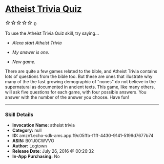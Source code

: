 # [Atheist Trivia Quiz](http://alexa.amazon.com/#skills/amzn1.echo-sdk-ams.app.f9c05ffb-f1ff-4430-9141-5196d7677b74)
![0 stars](../../images/ic_star_border_black_18dp_1x.png)![0 stars](../../images/ic_star_border_black_18dp_1x.png)![0 stars](../../images/ic_star_border_black_18dp_1x.png)![0 stars](../../images/ic_star_border_black_18dp_1x.png)![0 stars](../../images/ic_star_border_black_18dp_1x.png) 0

To use the Atheist Trivia Quiz skill, try saying...

* *Alexa start Atheist Trivia*

* *My answer is one.*

* *New game.*

There are quite a few games related to the bible, and Atheist Trivia contains lots of questions from the bible too. But these are ones that illustrate why many of the the fast growing demographic of "nones" do not believe in the supernatural as documented in ancient texts. This game, like many others, will ask five questions for each game, with four possible answers. You answer with the number of the answer you choose. Have fun!

***

### Skill Details

* **Invocation Name:** atheist trivia
* **Category:** null
* **ID:** amzn1.echo-sdk-ams.app.f9c05ffb-f1ff-4430-9141-5196d7677b74
* **ASIN:** B01J0CWVVO
* **Author:** Logtown
* **Release Date:** July 26, 2016 @ 00:26:32
* **In-App Purchasing:** No
